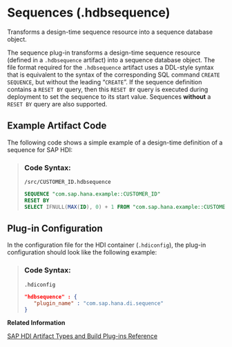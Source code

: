 <!-- loiob295c2e0a5d547f8b1717ad7dd52cc90 -->

# Sequences \(.hdbsequence\)

Transforms a design-time sequence resource into a sequence database object.



The sequence plug-in transforms a design-time sequence resource \(defined in a `.hdbsequence` artifact\) into a sequence database object. The file format required for the `.hdbsequence` artifact uses a DDL-style syntax that is equivalent to the syntax of the corresponding SQL command `CREATE SEQUENCE`, but without the leading “`CREATE`”. If the sequence definition contains a `RESET BY` query, then this `RESET BY` query is executed during deployment to set the sequence to its start value. Sequences **without** a `RESET BY` query are also supported.



<a name="loiob295c2e0a5d547f8b1717ad7dd52cc90__section_a3z_fzh_1hb"/>

## Example Artifact Code

The following code shows a simple example of a design-time definition of a sequence for SAP HDI:

> ### Code Syntax:  
> `/src/CUSTOMER_ID.hdbsequence`
> 
> ```sql
> SEQUENCE "com.sap.hana.example::CUSTOMER_ID" 
> RESET BY 
> SELECT IFNULL(MAX(ID), 0) + 1 FROM "com.sap.hana.example::CUSTOMERS"
> ```



<a name="loiob295c2e0a5d547f8b1717ad7dd52cc90__section_mz5_2zh_1hb"/>

## Plug-in Configuration

In the configuration file for the HDI container \(`.hdiconfig`\), the plug-in configuration should look like the following example:

> ### Code Syntax:  
> `.hdiconfig`
> 
> ```json
> "hdbsequence" : {
>    "plugin_name" : "com.sap.hana.di.sequence"
> }
> ```

**Related Information**  


[SAP HDI Artifact Types and Build Plug-ins Reference](sap-hdi-artifact-types-and-build-plug-ins-reference-9789224.md "The SAP HANA Cloud, SAP HANA database deployment infrastructure (HDI) supports a wide variety of database artifact types, for example, tables, indexes, and views.")

